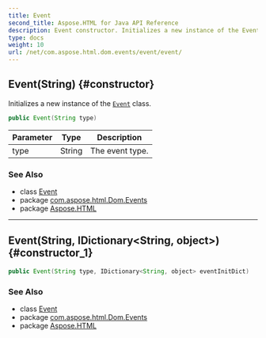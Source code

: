 ```yaml
---
title: Event
second_title: Aspose.HTML for Java API Reference
description: Event constructor. Initializes a new instance of the Event class
type: docs
weight: 10
url: /net/com.aspose.html.dom.events/event/event/
---
```

## Event(String) {#constructor}

Initializes a new instance of the [`Event`](../) class.

```java
public Event(String type)
```

| Parameter | Type | Description |
| --- | --- | --- |
| type | String | The event type. |

### See Also

* class [Event](../)
* package [com.aspose.html.Dom.Events](../../event/)
* package [Aspose.HTML](../../../)

---

## Event(String, IDictionary&lt;String, object&gt;) {#constructor_1}

```java
public Event(String type, IDictionary<String, object> eventInitDict)
```

### See Also

* class [Event](../)
* package [com.aspose.html.Dom.Events](../../event/)
* package [Aspose.HTML](../../../)
